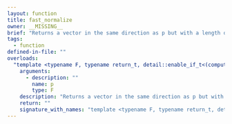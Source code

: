 ```yaml
---
layout: function
title: fast_normalize
owner: __MISSING__
brief: "Returns a vector in the same direction as p but with a length of 1. fast_normalize is computed as: `p * rsqrt((half)(pow(p.x, 2) + pow(p.y, 2) + ...))`."
tags:
  - function
defined-in-file: ""
overloads:
  "template <typename F, typename return_t, detail::enable_if_t<(computecpp::gsl::or_<detail::builtin::is_gengeohalf<F>::value, detail::builtin::is_gengeofloat<F>::value>::value), int> >\nreturn_t fast_normalize(F)":
    arguments:
      - description: ""
        name: p
        type: F
    description: "Returns a vector in the same direction as p but with a length of 1. fast_normalize is computed as: `p * rsqrt((half)(pow(p.x, 2) + pow(p.y, 2) + ...))`."
    return: ""
    signature_with_names: "template <typename F, typename return_t, detail::enable_if_t<(computecpp::gsl::or_<detail::builtin::is_gengeohalf<F>::value, detail::builtin::is_gengeofloat<F>::value>::value), int> >\nreturn_t fast_normalize(F p)"
---
```

